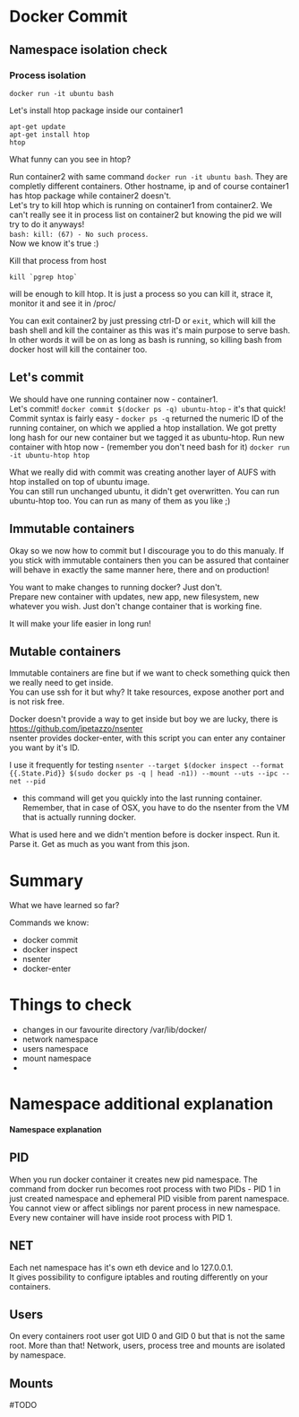 # Docker Commit

## Namespace isolation check

### Process isolation
```
docker run -it ubuntu bash
```

Let's install htop package inside our container1   

```
apt-get update
apt-get install htop
htop
```
  
What funny can you see in htop?
    
Run container2 with same command `docker run -it ubuntu bash`.
They are completly different containers. Other hostname, ip and of course container1 has htop package while container2 doesn't.  
Let's try to kill htop which is running on container1 from container2. We can't really see it in process list on container2 
but knowing the pid we will try to do it anyways!  
`bash: kill: (67) - No such process`.  
Now we know it's true :)  
  
Kill that process from host   
```
kill `pgrep htop` 
``` 
will be enough to kill htop. It is just a process so you can kill it, strace it, monitor it and see it in /proc/

You can exit container2 by just pressing ctrl-D or `exit`, which will kill the bash shell and kill the container
as this was it's main purpose to serve bash. In other words it will be on as long as bash is running, so killing bash
from docker host will kill the container too.  

## Let's commit

We should have one running container now - container1.  
Let's commit! ```docker commit $(docker ps -q) ubuntu-htop``` - it's that quick!  
Commit syntax is fairly easy - `docker ps -q` returned the numeric ID of the running container, on which we applied  a htop installation.
We got pretty long hash for our new container but we tagged it as ubuntu-htop. Run new container with htop now - 
(remember you don't need bash for it) `docker run -it ubuntu-htop htop`  
  
What we really did with commit was creating another layer of AUFS with htop installed on top of ubuntu image.  
You can still run unchanged ubuntu, it didn't get overwritten. You can run ubuntu-htop too. You can run as many of 
them as you like ;)

## Immutable containers

Okay so we now how to commit but I discourage you to do this manualy. If you stick with immutable containers then you 
can be assured that container will behave in exactly the same manner here, there and on production!  
  
You want to make changes to running docker? Just don't.  
Prepare new container with updates, new app, new filesystem, new whatever you wish. Just don't change container that 
is working fine.  
  
It will make your life easier in long run!


## Mutable containers

Immutable containers are fine but if we want to check something quick then we really need to get inside.  
You can use ssh for it but why? It take resources, expose another port and is not risk free.  
  
Docker doesn't provide a way to get inside but boy we are lucky, there is https://github.com/jpetazzo/nsenter  
nsenter provides docker-enter, with this script you can enter any container you want by it's ID.  
  
I use it frequently for testing
`nsenter --target $(docker inspect --format {{.State.Pid}} $(sudo docker ps -q | head -n1)) --mount --uts --ipc --net --pid` 
- this command will get you quickly into the last running container.  Remember, that in case of OSX, you have to do the nsenter from the VM that is actually running docker.
  
What is used here and we didn't mention before is docker inspect. Run it. Parse it. Get as much as you want from this json.  

  

# Summary
What we have learned so far?  

Commands we know:  

* docker commit
* docker inspect
* nsenter
* docker-enter
  

# Things to check

* changes in our favourite directory /var/lib/docker/
* network namespace
* users namespace
* mount namespace
* 

# Namespace additional explanation
#### Namespace explanation

## PID
When you run docker container it creates new pid namespace. The command from docker run becomes root process with 
two PIDs - PID 1 in just created namespace and ephemeral PID visible from parent namespace. 
You cannot view or affect siblings nor parent process in new namespace. 
Every new container will have inside root process with PID 1.

## NET
Each net namespace has it's own eth device and lo 127.0.0.1.  
It gives possibility to configure iptables and routing differently on your containers.

## Users
On every containers root user got UID 0 and GID 0 but that is not the same root.
More than that! Network, users, process tree and mounts are isolated by namespace. 

## Mounts
#TODO
